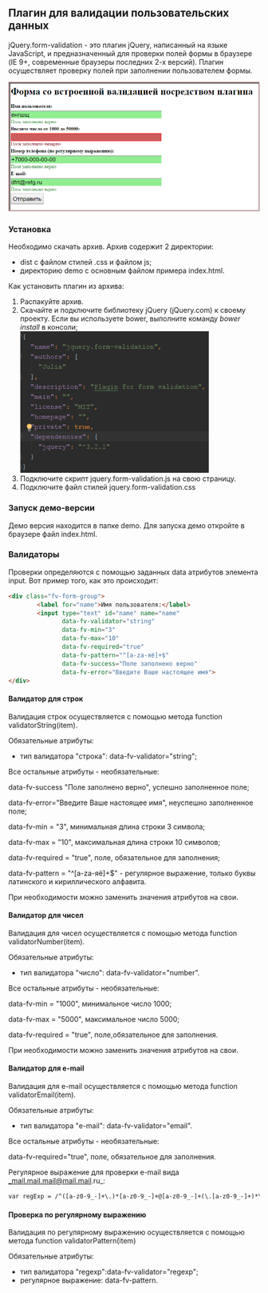 ##  Плагин для валидации пользовательских данных
jQuery.form-validation - это плагин jQuery, написанный  на языке JavaScript, и предназначенный для проверки полей формы в браузере (IE 9+, современные браузеры последних 2-х версий). Плагин осуществляет проверку полей при заполнении пользователем формы.

![Интерфейс](interface.png)

### Установка

Необходимо скачать архив.
Архив содержит 2 директории: 
+ dist с файлом стилей .css и файлом js;
+ директорию demo с основным файлом примера index.html.

Как установить плагин из архива:

1. Распакуйте архив.
2. Скачайте и подключите  библиотеку jQuery (jQuery.com) к своему проекту. Если вы используете bower, выполните команду _bower install_ в консоли;
![Bower](bower.png)
3. Подключите скрипт jquery.form-validation.js на свою страницу.
4. Подключите файл стилей jquery.form-validation.css

### Запуск демо-версии

Демо версия находится в папке demo. Для запуска демо откройте в браузере файл index.html.

### Валидаторы

Проверки определяются с помощью заданных data атрибутов элемента input. Вот пример того, как это происходит:

```html
<div class="fv-form-group">
        <label for="name">Имя пользователя:</label>
        <input type="text" id="name" name="name"
               data-fv-validator="string"
               data-fv-min="3"
               data-fv-max="10"
               data-fv-required="true"
               data-fv-pattern="^[a-zа-яё]+$"
               data-fv-success="Поле заполнено верно"
               data-fv-error="Введите Ваше настоящее имя">
</div>

```

#### Валидатор для строк

Валидация строк осуществляется с помощью метода function validatorString(item).

Обязательные атрибуты:

+  тип валидатора "строка": data-fv-validator="string";
 
 Все остальные атрибуты - необязательные:
 
 data-fv-success "Поле заполнено верно", успешно заполненное поле;
 
 data-fv-error="Введите Ваше настоящее имя", неуспешно заполненное поле;
 
 data-fv-min = "3", минимальная длина строки 3 символа;
 
 data-fv-max = "10", максимальная длина строки 10 символов;
 
 data-fv-required = "true", поле, обязательное для заполнения;
 
 data-fv-pattern = "^[a-zа-яё]+$" - регулярное выражение, только буквы латинского и кириллического алфавита.
 
 При необходимости можно заменить значения атрибутов на свои.

#### Валидатор для чисел

 Валидация для чисел осуществляется с помощью метода function validatorNumber(item).
 
 Обязательные атрибуты:
 
 +  тип валидатора "число": data-fv-validator="number".
 
  
  Все остальные атрибуты - необязательные:
  
  data-fv-min = "1000", минимальное  число 1000;
  
  data-fv-max = "5000", максимальное число 5000;
  
  data-fv-required = "true", поле,обязательное для заполнения.
  
При необходимости можно заменить значения атрибутов на свои.
 
#### Валидатор для e-mail

Валидация для e-mail осуществляется с помощью метода function validatorEmail(item).

Обязательные атрибуты:

+ тип валидатора "e-mail": data-fv-validator="email".

Все остальные атрибуты - необязательные:

data-fv-required="true", поле, обязательное для заполнения.

Регулярное выражение для проверки e-mail вида _mail.mail.mail@mail.mail.ru_:
```html
var regExp = /^([a-z0-9_-]+\.)*[a-z0-9_-]+@[a-z0-9_-]+(\.[a-z0-9_-]+)*\.[a-z]{2,6}$/i;
```

#### Проверка по регулярному выражению

Валидация по регулярному выражению осуществляется с помощью метода function validatorPattern(item)

Обязательные атрибуты:
+ тип валидатора "regexp":data-fv-validator="regexp";
+ регулярное выражение: data-fv-pattern.
